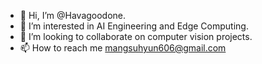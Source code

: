 - 👋 Hi, I’m @Havagoodone.
- 👀 I’m interested in AI Engineering and Edge Computing.
- 💞️ I’m looking to collaborate on computer vision projects.
- 📫 How to reach me mangsuhyun606@gmail.com


<!---
Havagoodone/Havagoodone is a ✨ special ✨ repository because its `README.md` (this file) appears on your GitHub profile.
You can click the Preview link to take a look at your changes.
--->


